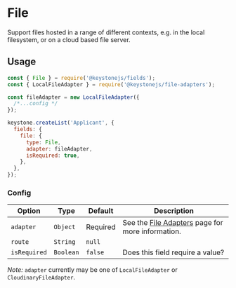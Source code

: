 <!--[meta]
section: api
subSection: field-types
title: File
[meta]-->

# File

Support files hosted in a range of different contexts, e.g. in the local filesystem, or on a cloud based file server.

## Usage

```js
const { File } = require('@keystonejs/fields');
const { LocalFileAdapter } = require('@keystonejs/file-adapters');

const fileAdapter = new LocalFileAdapter({
  /*...config */
});

keystone.createList('Applicant', {
  fields: {
    file: {
      type: File,
      adapter: fileAdapter,
      isRequired: true,
    },
  },
});
```

### Config

| Option       | Type      | Default  | Description                                                                                            |
| ------------ | --------- | -------- | ------------------------------------------------------------------------------------------------------ |
| `adapter`    | `Object`  | Required | See the [File Adapters](https://www.keystonejs.com/keystone/file-adapters/) page for more information. |
| `route`      | `String`  | `null`   |                                                                                                        |
| `isRequired` | `Boolean` | `false`  | Does this field require a value?                                                                       |

_Note:_ `adapter` currently may be one of `LocalFileAdapter` or `CloudinaryFileAdapter`.
